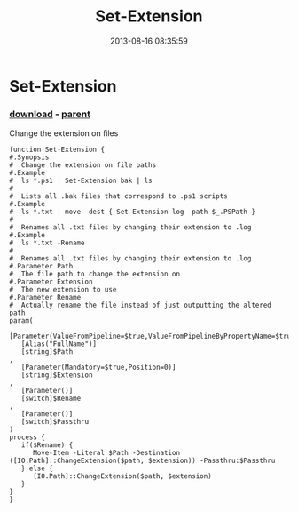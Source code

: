 ﻿---
pid:            4396
poster:         seiko
title:          Set-Extension
date:           2013-08-16 08:35:59
format:         posh
parent:         2314
parent:         2314

---

# Set-Extension

### [download](4396.ps1) - [parent](2314.md)

Change the extension on files

```posh
function Set-Extension { 
#.Synopsis
#  Change the extension on file paths
#.Example
#  ls *.ps1 | Set-Extension bak | ls
#
#  Lists all .bak files that correspond to .ps1 scripts
#.Example
#  ls *.txt | move -dest { Set-Extension log -path $_.PSPath }
#
#  Renames all .txt files by changing their extension to .log
#.Example
#  ls *.txt -Rename
#
#  Renames all .txt files by changing their extension to .log
#.Parameter Path
#  The file path to change the extension on
#.Parameter Extension
#  The new extension to use
#.Parameter Rename
#  Actually rename the file instead of just outputting the altered path
param(
   [Parameter(ValueFromPipeline=$true,ValueFromPipelineByPropertyName=$true,Mandatory=$true)]
   [Alias("FullName")]
   [string]$Path
,
   [Parameter(Mandatory=$true,Position=0)]
   [string]$Extension
,
   [Parameter()]
   [switch]$Rename
,
   [Parameter()]
   [switch]$Passthru
) 
process { 
   if($Rename) {
      Move-Item -Literal $Path -Destination ([IO.Path]::ChangeExtension($path, $extension)) -Passthru:$Passthru
   } else {
      [IO.Path]::ChangeExtension($path, $extension) 
   }
}
}
```
